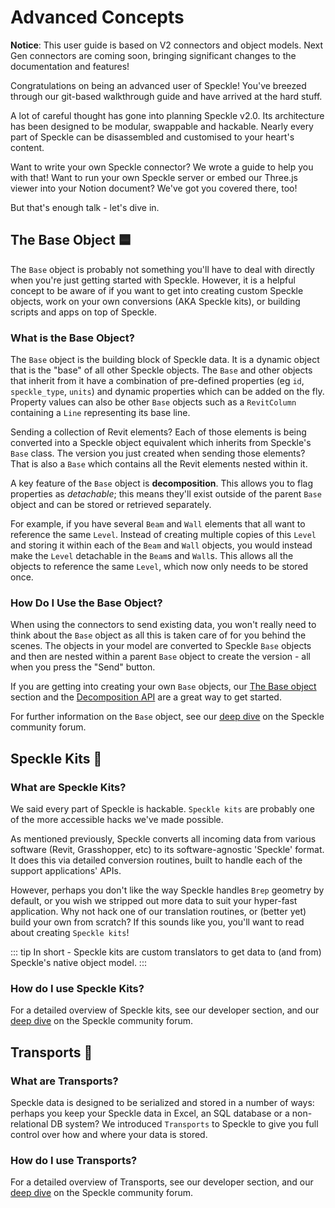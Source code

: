 # Advanced Concepts

<div class="banner-ribbon">
  <span><b>Notice</b>: This user guide is based on V2 connectors and object models.</span>
  <span class="next-gen">Next Gen connectors are coming soon, bringing significant changes to the documentation and features!</span>
</div>

Congratulations on being an advanced user of Speckle!
You've breezed through our git-based walkthrough guide and have arrived at the hard stuff.

A lot of careful thought has gone into planning Speckle v2.0.
Its architecture has been designed to be modular, swappable and hackable. Nearly every part of Speckle can be disassembled and customised to your heart's content.

Want to write your own Speckle connector? We wrote a guide to help you with that!
Want to run your own Speckle server or embed our Three.js viewer into your Notion document? We've got you covered there, too!

But that's enough talk - let's dive in.

## The Base Object 🟦

The `Base` object is probably not something you'll have to deal with directly when you're just getting started with Speckle. However, it is a helpful concept to be aware of if you want to get into creating custom Speckle objects, work on your own conversions (AKA Speckle kits), or building scripts and apps on top of Speckle.

### What is the Base Object?

The `Base` object is the building block of Speckle data. It is a dynamic object that is the "base" of all other Speckle objects. The `Base` and other objects that inherit from it have a combination of pre-defined properties (eg `id`, `speckle_type`, `units`) and dynamic properties which can be added on the fly. Property values can also be other `Base` objects such as a `RevitColumn` containing a `Line` representing its base line.

Sending a collection of Revit elements? Each of those elements is being converted into a Speckle object equivalent which inherits from Speckle's `Base` class. The version you just created when sending those elements? That is also a `Base` which contains all the Revit elements nested within it.

A key feature of the `Base` object is **decomposition**. This allows you to flag properties as _detachable_; this means they'll exist outside of the parent `Base` object and can be stored or retrieved separately.

For example, if you have several `Beam` and `Wall` elements that all want to reference the same `Level`. Instead of creating multiple copies of this `Level` and storing it within each of the `Beam` and `Wall` objects, you would instead make the `Level` detachable in the `Beam`s and `Wall`s. This allows all the objects to reference the same `Level`, which now only needs to be stored once.

### How Do I Use the Base Object?

When using the connectors to send existing data, you won't really need to think about the `Base` object as all this is taken care of for you behind the scenes. The objects in your model are converted to Speckle `Base` objects and then are nested within a parent `Base` object to create the version - all when you press the "Send" button.

If you are getting into creating your own `Base` objects, our [The Base object](/dev/base) section and the [Decomposition API](/dev/decomposition) are a great way to get started.

For further information on the `Base` object, see our [deep dive](https://speckle.community/t/core-2-0-the-base-object/782) on the Speckle community forum.

## Speckle Kits 🔀

### What are Speckle Kits?

We said every part of Speckle is hackable. `Speckle kits` are probably one of the more accessible hacks we've made possible.

As mentioned previously, Speckle converts all incoming data from various software (Revit, Grasshopper, etc) to its software-agnostic 'Speckle' format. It does this via detailed conversion routines, built to handle each of the support applications' APIs.

However, perhaps you don't like the way Speckle handles `Brep` geometry by default, or you wish we stripped out more data to suit your hyper-fast application. Why not hack one of our translation routines, or (better yet) build your own from scratch?
If this sounds like you, you'll want to read about creating `Speckle kits`!

::: tip
In short - Speckle kits are custom translators to get data to (and from) Speckle's native object model.
:::

### How do I use Speckle Kits?

For a detailed overview of Speckle kits, see our developer section, and our [deep dive](https://speckle.community/t/introducing-kits-2-0/710/37) on the Speckle community forum.

## Transports 💾

### What are Transports?

Speckle data is designed to be serialized and stored in a number of ways: perhaps you keep your Speckle data in Excel, an SQL database or a non-relational DB system? We introduced `Transports` to Speckle to give you full control over how and where your data is stored.

### How do I use Transports?

For a detailed overview of Transports, see our developer section, and our [deep dive](https://speckle.community/t/core-2-0-transports/919) on the Speckle community forum.
